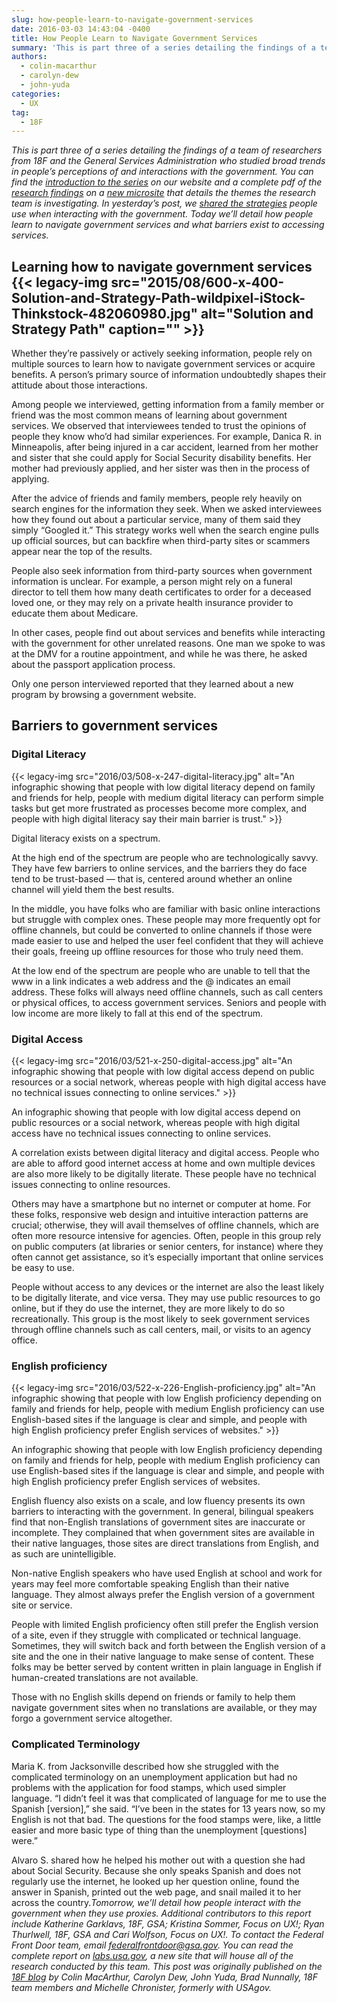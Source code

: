 ```yaml
---
slug: how-people-learn-to-navigate-government-services
date: 2016-03-03 14:43:04 -0400
title: How People Learn to Navigate Government Services
summary: 'This is part three of a series detailing the findings of a team of researchers from 18F and the General Services Administration who studied broad trends in people’s perceptions of and interactions with the government. You can find the introduction to the series on our website and a complete pdf of the research findings on'
authors:
  - colin-macarthur
  - carolyn-dew
  - john-yuda
categories:
  - UX
tag:
  - 18F
---
```


_This is part three of a series detailing the findings of a team of researchers from 18F and the General Services Administration who studied broad trends in people’s perceptions of and interactions with the government. You can find the [introduction to the series](https://18f.gsa.gov/2016/03/01/what-we-learned-after-interviewing-people-about-their-interactions-with-the-federal-government/) on our website and a complete pdf of the [research findings](https://labs.usa.gov/#research-report) on a [new microsite](https://labs.usa.gov/) that details the themes the research team is investigating._
_In yesterday’s post, we [shared the strategies](https://18f.gsa.gov/2016/03/02/strategies-people-use-when-interacting-with-the-federal-government/) people use when interacting with the government. Today we’ll detail how people learn to navigate government services and what barriers exist to accessing services._

## Learning how to navigate government services {{< legacy-img src="2015/08/600-x-400-Solution-and-Strategy-Path-wildpixel-iStock-Thinkstock-482060980.jpg" alt="Solution and Strategy Path" caption="" >}} 

Whether they’re passively or actively seeking information, people rely on multiple sources to learn how to navigate government services or acquire benefits. A person’s primary source of information undoubtedly shapes their attitude about those interactions.

Among people we interviewed, getting information from a family member or friend was the most common means of learning about government services. We observed that interviewees tended to trust the opinions of people they know who’d had similar experiences. For example, Danica R. in Minneapolis, after being injured in a car accident, learned from her mother and sister that she could apply for Social Security disability benefits. Her mother had previously applied, and her sister was then in the process of applying.

After the advice of friends and family members, people rely heavily on search engines for the information they seek. When we asked interviewees how they found out about a particular service, many of them said they simply “Googled it.” This strategy works well when the search engine pulls up official sources, but can backfire when third-party sites or scammers appear near the top of the results.

People also seek information from third-party sources when government information is unclear. For example, a person might rely on a funeral director to tell them how many death certificates to order for a deceased loved one, or they may rely on a private health insurance provider to educate them about Medicare.

In other cases, people find out about services and benefits while interacting with the government for other unrelated reasons. One man we spoke to was at the DMV for a routine appointment, and while he was there, he asked about the passport application process.

Only one person interviewed reported that they learned about a new program by browsing a government website.

## Barriers to government services

### Digital Literacy

{{< legacy-img src="2016/03/508-x-247-digital-literacy.jpg" alt="An infographic showing that people with low digital literacy depend on family and friends for help, people with medium digital literacy can perform simple tasks but get more frustrated as processes become more complex, and people with high digital literacy say their main barrier is trust." >}}

Digital literacy exists on a spectrum.

At the high end of the spectrum are people who are technologically savvy. They have few barriers to online services, and the barriers they do face tend to be trust-based — that is, centered around whether an online channel will yield them the best results.

In the middle, you have folks who are familiar with basic online interactions but struggle with complex ones. These people may more frequently opt for offline channels, but could be converted to online channels if those were made easier to use and helped the user feel confident that they will achieve their goals, freeing up offline resources for those who truly need them.

At the low end of the spectrum are people who are unable to tell that the www in a link indicates a web address and the @ indicates an email address. These folks will always need offline channels, such as call centers or physical offices, to access government services. Seniors and people with low income are more likely to fall at this end of the spectrum.

### Digital Access

{{< legacy-img src="2016/03/521-x-250-digital-access.jpg" alt="An infographic showing that people with low digital access depend on public resources or a social network, whereas people with high digital access have no technical issues connecting to online services." >}}

An infographic showing that people with low digital access depend on public resources or a social network, whereas people with high digital access have no technical issues connecting to online services.

A correlation exists between digital literacy and digital access. People who are able to afford good internet access at home and own multiple devices are also more likely to be digitally literate. These people have no technical issues connecting to online resources.

Others may have a smartphone but no internet or computer at home. For these folks, responsive web design and intuitive interaction patterns are crucial; otherwise, they will avail themselves of offline channels, which are often more resource intensive for agencies. Often, people in this group rely on public computers (at libraries or senior centers, for instance) where they often cannot get assistance, so it’s especially important that online services be easy to use.

People without access to any devices or the internet are also the least likely to be digitally literate, and vice versa. They may use public resources to go online, but if they do use the internet, they are more likely to do so recreationally. This group is the most likely to seek government services through offline channels such as call centers, mail, or visits to an agency office.

### English proficiency

{{< legacy-img src="2016/03/522-x-226-English-proficiency.jpg" alt="An infographic showing that people with low English proficiency depending on family and friends for help, people with medium English proficiency can use English-based sites if the language is clear and simple, and people with high English proficiency prefer English services of websites." >}}

An infographic showing that people with low English proficiency depending on family and friends for help, people with medium English proficiency can use English-based sites if the language is clear and simple, and people with high English proficiency prefer English services of websites.

English fluency also exists on a scale, and low fluency presents its own barriers to interacting with the government. In general, bilingual speakers find that non-English translations of government sites are inaccurate or incomplete. They complained that when government sites are available in their native languages, those sites are direct translations from English, and as such are unintelligible.

Non-native English speakers who have used English at school and work for years may feel more comfortable speaking English than their native language. They almost always prefer the English version of a government site or service.

People with limited English proficiency often still prefer the English version of a site, even if they struggle with complicated or technical language. Sometimes, they will switch back and forth between the English version of a site and the one in their native language to make sense of content. These folks may be better served by content written in plain language in English if human-created translations are not available.

Those with no English skills depend on friends or family to help them navigate government sites when no translations are available, or they may forgo a government service altogether.

### Complicated Terminology

Maria K. from Jacksonville described how she struggled with the complicated terminology on an unemployment application but had no problems with the application for food stamps, which used simpler language. “I didn’t feel it was that complicated of language for me to use the Spanish [version],” she said. “I’ve been in the states for 13 years now, so my English is not that bad. The questions for the food stamps were, like, a little easier and more basic type of thing than the unemployment [questions] were.”

Alvaro S. shared how he helped his mother out with a question she had about Social Security. Because she only speaks Spanish and does not regularly use the internet, he looked up her question online, found the answer in Spanish, printed out the web page, and snail mailed it to her across the country._Tomorrow, we’ll detail how people interact with the government when they use proxies._
_Additional contributors to this report include Katherine Garklavs, 18F, GSA; Kristina Sommer, Focus on UX!; Ryan Thurlwell, 18F, GSA and Cari Wolfson, Focus on UX!. To contact the Federal Front Door team, email <federalfrontdoor@gsa.gov>. You can read the complete report on [labs.usa.gov](https://labs.usa.gov/), a new site that will house all of the research conducted by this team._
_This post was originally published on the [18F blog](https://18f.gsa.gov/blog/) by Colin MacArthur, Carolyn Dew, John Yuda, Brad Nunnally, 18F team members and Michelle Chronister, formerly with USAgov._